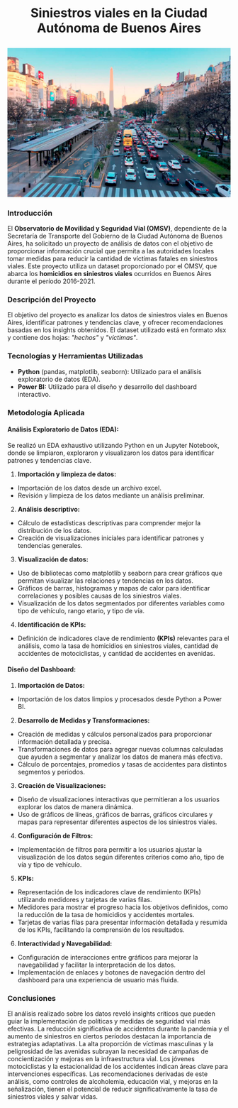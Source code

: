 # <p align=center>Siniestros viales en la Ciudad Autónoma de Buenos Aires</p>

![alt text](Imagenes/image.jpg)

### Introducción

El **Observatorio de Movilidad y Seguridad Vial (OMSV)**, dependiente de la Secretaría de Transporte del Gobierno de la Ciudad Autónoma de Buenos Aires, ha solicitado un proyecto de análisis de datos con el objetivo de proporcionar información crucial que permita a las autoridades locales tomar medidas para reducir la cantidad de víctimas fatales en siniestros viales. Este proyecto utiliza un dataset proporcionado por el OMSV, que abarca los **homicidios en siniestros viales** ocurridos en Buenos Aires durante el período 2016-2021.

### Descripción del Proyecto
El objetivo del proyecto es analizar los datos de siniestros viales en Buenos Aires, identificar patrones y tendencias clave, y ofrecer recomendaciones basadas en los insights obtenidos. El dataset utilizado está en formato xlsx y contiene dos hojas: *"hechos"* y *"víctimas"*.

### Tecnologías y Herramientas Utilizadas
- **Python** (pandas, matplotlib, seaborn): Utilizado para el análisis exploratorio de datos (EDA).
- **Power BI:** Utilizado para el diseño y desarrollo del dashboard interactivo.

### Metodología Aplicada

#### Análisis Exploratorio de Datos (EDA):
Se realizó un EDA exhaustivo utilizando Python en un Jupyter Notebook, donde se limpiaron, exploraron y visualizaron los datos para identificar patrones y tendencias clave.

1) **Importación y limpieza de datos:**
- Importación de los datos desde un archivo excel.
- Revisión y limpieza de los datos mediante un análisis preliminar.

2) **Análisis descriptivo:**
- Cálculo de estadísticas descriptivas para comprender mejor la distribución de los datos.
- Creación de visualizaciones iniciales para identificar patrones y tendencias generales.

3) **Visualización de datos:**
- Uso de bibliotecas como matplotlib y seaborn para crear gráficos que permitan visualizar las relaciones y tendencias en los datos.
- Gráficos de barras, histogramas y mapas de calor para identificar correlaciones y posibles causas de los siniestros viales.
- Visualización de los datos segmentados por diferentes variables como tipo de vehículo, rango etario, y tipo de vía.

4) **Identificación de KPIs:**

- Definición de indicadores clave de rendimiento **(KPIs)** relevantes para el análisis, como la tasa de homicidios en siniestros viales, cantidad de accidentes de motociclistas, y cantidad de accidentes en avenidas.

#### Diseño del Dashboard:

1) **Importación de Datos:**

- Importación de los datos limpios y procesados desde Python a Power BI.

2) **Desarrollo de Medidas y Transformaciones:**

- Creación de medidas y cálculos personalizados para proporcionar información detallada y precisa.
- Transformaciones de datos para agregar nuevas columnas calculadas que ayuden a segmentar y analizar los datos de manera más efectiva.
- Cálculo de porcentajes, promedios y tasas de accidentes para distintos segmentos y periodos.

3) **Creación de Visualizaciones:**

- Diseño de visualizaciones interactivas que permitieran a los usuarios explorar los datos de manera dinámica.
- Uso de gráficos de líneas, gráficos de barras, gráficos circulares y mapas para representar diferentes aspectos de los siniestros viales.

4) **Configuración de Filtros:**

- Implementación de filtros para permitir a los usuarios ajustar la visualización de los datos según diferentes criterios como año, tipo de vía y tipo de vehículo.

5) **KPIs:**

- Representación de los indicadores clave de rendimiento (KPIs) utilizando medidores y tarjetas de varias filas.
- Medidores para mostrar el progreso hacia los objetivos definidos, como la reducción de la tasa de homicidios y accidentes mortales.
- Tarjetas de varias filas para presentar información detallada y resumida de los KPIs, facilitando la comprensión de los resultados.

6) **Interactividad y Navegabilidad:**

- Configuración de interacciones entre gráficos para mejorar la navegabilidad y facilitar la interpretación de los datos.
- Implementación de enlaces y botones de navegación dentro del dashboard para una experiencia de usuario más fluida.

### Conclusiones

El análisis realizado sobre los datos reveló insights críticos que pueden guiar la implementación de políticas y medidas de seguridad vial más efectivas. La reducción significativa de accidentes durante la pandemia y el aumento de siniestros en ciertos períodos destacan la importancia de estrategias adaptativas. La alta proporción de víctimas masculinas y la peligrosidad de las avenidas subrayan la necesidad de campañas de concientización y mejoras en la infraestructura vial. Los jóvenes motociclistas y la estacionalidad de los accidentes indican áreas clave para intervenciones específicas. Las recomendaciones derivadas de este análisis, como controles de alcoholemia, educación vial, y mejoras en la señalización, tienen el potencial de reducir significativamente la tasa de siniestros viales y salvar vidas.